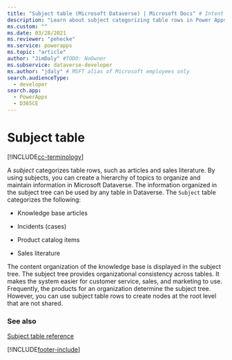 ```yaml
---
title: "Subject table (Microsoft Dataverse) | Microsoft Docs" # Intent and product brand in a unique string of 43-59 chars including spaces
description: "Learn about subject categorizing table rows in Power Apps, such as articles and sales literature. Using subjects you can create a hierarchy of topics to organize and maintain information."
ms.custom: ""
ms.date: 03/28/2021
ms.reviewer: "pehecke"
ms.service: powerapps
ms.topic: "article"
author: "JimDaly" #TODO: NoOwner
ms.subservice: dataverse-developer
ms.author: "jdaly" # MSFT alias of Microsoft employees only
search.audienceType: 
  - developer
search.app: 
  - PowerApps
  - D365CE
---
```

# Subject table

[!INCLUDE[cc-terminology](includes/cc-terminology.md)]

A *subject* categorizes table rows, such as articles and sales literature. By using subjects, you can create a hierarchy of topics to organize and maintain information in Microsoft Dataverse. The information organized in the subject tree can be used by any table in Dataverse. The `Subject` table categorizes the following:  
  
- Knowledge base articles  
  
- Incidents (cases)  
  
- Product catalog items  
  
- Sales literature  
  
The content organization of the knowledge base is displayed in the subject tree. The subject tree provides organizational consistency across tables. It makes the system easier for customer service, sales, and marketing to use. Frequently, the products for an organization determine the subject tree. However, you can use subject table rows to create nodes at the root level that are not shared.  
  
### See also  
 [Subject table reference](reference/entities/subject.md) 
 


[!INCLUDE[footer-include](../../includes/footer-banner.md)]
